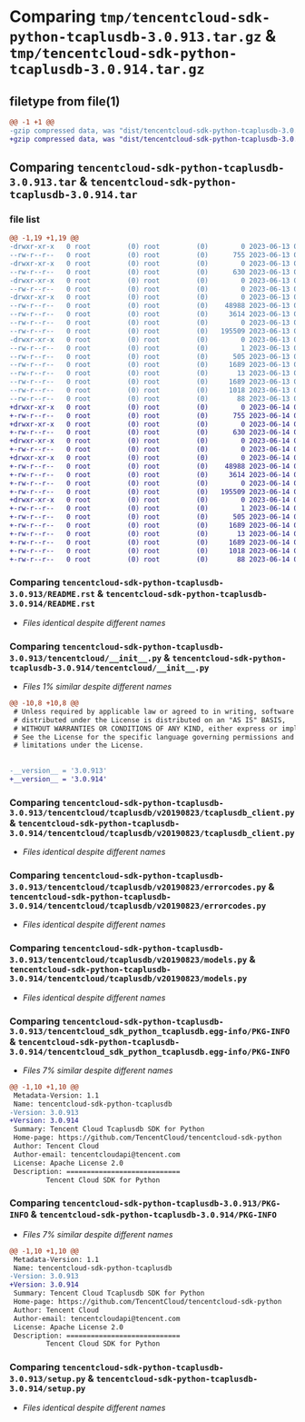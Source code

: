 # Comparing `tmp/tencentcloud-sdk-python-tcaplusdb-3.0.913.tar.gz` & `tmp/tencentcloud-sdk-python-tcaplusdb-3.0.914.tar.gz`

## filetype from file(1)

```diff
@@ -1 +1 @@
-gzip compressed data, was "dist/tencentcloud-sdk-python-tcaplusdb-3.0.913.tar", last modified: Tue Jun 13 02:25:34 2023, max compression
+gzip compressed data, was "dist/tencentcloud-sdk-python-tcaplusdb-3.0.914.tar", last modified: Wed Jun 14 00:34:39 2023, max compression
```

## Comparing `tencentcloud-sdk-python-tcaplusdb-3.0.913.tar` & `tencentcloud-sdk-python-tcaplusdb-3.0.914.tar`

### file list

```diff
@@ -1,19 +1,19 @@
-drwxr-xr-x   0 root         (0) root         (0)        0 2023-06-13 02:25:34.000000 tencentcloud-sdk-python-tcaplusdb-3.0.913/
--rw-r--r--   0 root         (0) root         (0)      755 2023-06-13 02:25:34.000000 tencentcloud-sdk-python-tcaplusdb-3.0.913/README.rst
-drwxr-xr-x   0 root         (0) root         (0)        0 2023-06-13 02:25:34.000000 tencentcloud-sdk-python-tcaplusdb-3.0.913/tencentcloud/
--rw-r--r--   0 root         (0) root         (0)      630 2023-06-13 02:25:34.000000 tencentcloud-sdk-python-tcaplusdb-3.0.913/tencentcloud/__init__.py
-drwxr-xr-x   0 root         (0) root         (0)        0 2023-06-13 02:25:34.000000 tencentcloud-sdk-python-tcaplusdb-3.0.913/tencentcloud/tcaplusdb/
--rw-r--r--   0 root         (0) root         (0)        0 2023-06-13 02:25:34.000000 tencentcloud-sdk-python-tcaplusdb-3.0.913/tencentcloud/tcaplusdb/__init__.py
-drwxr-xr-x   0 root         (0) root         (0)        0 2023-06-13 02:25:34.000000 tencentcloud-sdk-python-tcaplusdb-3.0.913/tencentcloud/tcaplusdb/v20190823/
--rw-r--r--   0 root         (0) root         (0)    48988 2023-06-13 02:25:34.000000 tencentcloud-sdk-python-tcaplusdb-3.0.913/tencentcloud/tcaplusdb/v20190823/tcaplusdb_client.py
--rw-r--r--   0 root         (0) root         (0)     3614 2023-06-13 02:25:34.000000 tencentcloud-sdk-python-tcaplusdb-3.0.913/tencentcloud/tcaplusdb/v20190823/errorcodes.py
--rw-r--r--   0 root         (0) root         (0)        0 2023-06-13 02:25:34.000000 tencentcloud-sdk-python-tcaplusdb-3.0.913/tencentcloud/tcaplusdb/v20190823/__init__.py
--rw-r--r--   0 root         (0) root         (0)   195509 2023-06-13 02:25:34.000000 tencentcloud-sdk-python-tcaplusdb-3.0.913/tencentcloud/tcaplusdb/v20190823/models.py
-drwxr-xr-x   0 root         (0) root         (0)        0 2023-06-13 02:25:34.000000 tencentcloud-sdk-python-tcaplusdb-3.0.913/tencentcloud_sdk_python_tcaplusdb.egg-info/
--rw-r--r--   0 root         (0) root         (0)        1 2023-06-13 02:25:34.000000 tencentcloud-sdk-python-tcaplusdb-3.0.913/tencentcloud_sdk_python_tcaplusdb.egg-info/dependency_links.txt
--rw-r--r--   0 root         (0) root         (0)      505 2023-06-13 02:25:34.000000 tencentcloud-sdk-python-tcaplusdb-3.0.913/tencentcloud_sdk_python_tcaplusdb.egg-info/SOURCES.txt
--rw-r--r--   0 root         (0) root         (0)     1689 2023-06-13 02:25:34.000000 tencentcloud-sdk-python-tcaplusdb-3.0.913/tencentcloud_sdk_python_tcaplusdb.egg-info/PKG-INFO
--rw-r--r--   0 root         (0) root         (0)       13 2023-06-13 02:25:34.000000 tencentcloud-sdk-python-tcaplusdb-3.0.913/tencentcloud_sdk_python_tcaplusdb.egg-info/top_level.txt
--rw-r--r--   0 root         (0) root         (0)     1689 2023-06-13 02:25:34.000000 tencentcloud-sdk-python-tcaplusdb-3.0.913/PKG-INFO
--rw-r--r--   0 root         (0) root         (0)     1018 2023-06-13 02:25:34.000000 tencentcloud-sdk-python-tcaplusdb-3.0.913/setup.py
--rw-r--r--   0 root         (0) root         (0)       88 2023-06-13 02:25:34.000000 tencentcloud-sdk-python-tcaplusdb-3.0.913/setup.cfg
+drwxr-xr-x   0 root         (0) root         (0)        0 2023-06-14 00:34:39.000000 tencentcloud-sdk-python-tcaplusdb-3.0.914/
+-rw-r--r--   0 root         (0) root         (0)      755 2023-06-14 00:34:39.000000 tencentcloud-sdk-python-tcaplusdb-3.0.914/README.rst
+drwxr-xr-x   0 root         (0) root         (0)        0 2023-06-14 00:34:39.000000 tencentcloud-sdk-python-tcaplusdb-3.0.914/tencentcloud/
+-rw-r--r--   0 root         (0) root         (0)      630 2023-06-14 00:34:39.000000 tencentcloud-sdk-python-tcaplusdb-3.0.914/tencentcloud/__init__.py
+drwxr-xr-x   0 root         (0) root         (0)        0 2023-06-14 00:34:39.000000 tencentcloud-sdk-python-tcaplusdb-3.0.914/tencentcloud/tcaplusdb/
+-rw-r--r--   0 root         (0) root         (0)        0 2023-06-14 00:34:39.000000 tencentcloud-sdk-python-tcaplusdb-3.0.914/tencentcloud/tcaplusdb/__init__.py
+drwxr-xr-x   0 root         (0) root         (0)        0 2023-06-14 00:34:39.000000 tencentcloud-sdk-python-tcaplusdb-3.0.914/tencentcloud/tcaplusdb/v20190823/
+-rw-r--r--   0 root         (0) root         (0)    48988 2023-06-14 00:34:39.000000 tencentcloud-sdk-python-tcaplusdb-3.0.914/tencentcloud/tcaplusdb/v20190823/tcaplusdb_client.py
+-rw-r--r--   0 root         (0) root         (0)     3614 2023-06-14 00:34:39.000000 tencentcloud-sdk-python-tcaplusdb-3.0.914/tencentcloud/tcaplusdb/v20190823/errorcodes.py
+-rw-r--r--   0 root         (0) root         (0)        0 2023-06-14 00:34:39.000000 tencentcloud-sdk-python-tcaplusdb-3.0.914/tencentcloud/tcaplusdb/v20190823/__init__.py
+-rw-r--r--   0 root         (0) root         (0)   195509 2023-06-14 00:34:39.000000 tencentcloud-sdk-python-tcaplusdb-3.0.914/tencentcloud/tcaplusdb/v20190823/models.py
+drwxr-xr-x   0 root         (0) root         (0)        0 2023-06-14 00:34:39.000000 tencentcloud-sdk-python-tcaplusdb-3.0.914/tencentcloud_sdk_python_tcaplusdb.egg-info/
+-rw-r--r--   0 root         (0) root         (0)        1 2023-06-14 00:34:39.000000 tencentcloud-sdk-python-tcaplusdb-3.0.914/tencentcloud_sdk_python_tcaplusdb.egg-info/dependency_links.txt
+-rw-r--r--   0 root         (0) root         (0)      505 2023-06-14 00:34:39.000000 tencentcloud-sdk-python-tcaplusdb-3.0.914/tencentcloud_sdk_python_tcaplusdb.egg-info/SOURCES.txt
+-rw-r--r--   0 root         (0) root         (0)     1689 2023-06-14 00:34:39.000000 tencentcloud-sdk-python-tcaplusdb-3.0.914/tencentcloud_sdk_python_tcaplusdb.egg-info/PKG-INFO
+-rw-r--r--   0 root         (0) root         (0)       13 2023-06-14 00:34:39.000000 tencentcloud-sdk-python-tcaplusdb-3.0.914/tencentcloud_sdk_python_tcaplusdb.egg-info/top_level.txt
+-rw-r--r--   0 root         (0) root         (0)     1689 2023-06-14 00:34:39.000000 tencentcloud-sdk-python-tcaplusdb-3.0.914/PKG-INFO
+-rw-r--r--   0 root         (0) root         (0)     1018 2023-06-14 00:34:39.000000 tencentcloud-sdk-python-tcaplusdb-3.0.914/setup.py
+-rw-r--r--   0 root         (0) root         (0)       88 2023-06-14 00:34:39.000000 tencentcloud-sdk-python-tcaplusdb-3.0.914/setup.cfg
```

### Comparing `tencentcloud-sdk-python-tcaplusdb-3.0.913/README.rst` & `tencentcloud-sdk-python-tcaplusdb-3.0.914/README.rst`

 * *Files identical despite different names*

### Comparing `tencentcloud-sdk-python-tcaplusdb-3.0.913/tencentcloud/__init__.py` & `tencentcloud-sdk-python-tcaplusdb-3.0.914/tencentcloud/__init__.py`

 * *Files 1% similar despite different names*

```diff
@@ -10,8 +10,8 @@
 # Unless required by applicable law or agreed to in writing, software
 # distributed under the License is distributed on an "AS IS" BASIS,
 # WITHOUT WARRANTIES OR CONDITIONS OF ANY KIND, either express or implied.
 # See the License for the specific language governing permissions and
 # limitations under the License.
 
 
-__version__ = '3.0.913'
+__version__ = '3.0.914'
```

### Comparing `tencentcloud-sdk-python-tcaplusdb-3.0.913/tencentcloud/tcaplusdb/v20190823/tcaplusdb_client.py` & `tencentcloud-sdk-python-tcaplusdb-3.0.914/tencentcloud/tcaplusdb/v20190823/tcaplusdb_client.py`

 * *Files identical despite different names*

### Comparing `tencentcloud-sdk-python-tcaplusdb-3.0.913/tencentcloud/tcaplusdb/v20190823/errorcodes.py` & `tencentcloud-sdk-python-tcaplusdb-3.0.914/tencentcloud/tcaplusdb/v20190823/errorcodes.py`

 * *Files identical despite different names*

### Comparing `tencentcloud-sdk-python-tcaplusdb-3.0.913/tencentcloud/tcaplusdb/v20190823/models.py` & `tencentcloud-sdk-python-tcaplusdb-3.0.914/tencentcloud/tcaplusdb/v20190823/models.py`

 * *Files identical despite different names*

### Comparing `tencentcloud-sdk-python-tcaplusdb-3.0.913/tencentcloud_sdk_python_tcaplusdb.egg-info/PKG-INFO` & `tencentcloud-sdk-python-tcaplusdb-3.0.914/tencentcloud_sdk_python_tcaplusdb.egg-info/PKG-INFO`

 * *Files 7% similar despite different names*

```diff
@@ -1,10 +1,10 @@
 Metadata-Version: 1.1
 Name: tencentcloud-sdk-python-tcaplusdb
-Version: 3.0.913
+Version: 3.0.914
 Summary: Tencent Cloud Tcaplusdb SDK for Python
 Home-page: https://github.com/TencentCloud/tencentcloud-sdk-python
 Author: Tencent Cloud
 Author-email: tencentcloudapi@tencent.com
 License: Apache License 2.0
 Description: ============================
         Tencent Cloud SDK for Python
```

### Comparing `tencentcloud-sdk-python-tcaplusdb-3.0.913/PKG-INFO` & `tencentcloud-sdk-python-tcaplusdb-3.0.914/PKG-INFO`

 * *Files 7% similar despite different names*

```diff
@@ -1,10 +1,10 @@
 Metadata-Version: 1.1
 Name: tencentcloud-sdk-python-tcaplusdb
-Version: 3.0.913
+Version: 3.0.914
 Summary: Tencent Cloud Tcaplusdb SDK for Python
 Home-page: https://github.com/TencentCloud/tencentcloud-sdk-python
 Author: Tencent Cloud
 Author-email: tencentcloudapi@tencent.com
 License: Apache License 2.0
 Description: ============================
         Tencent Cloud SDK for Python
```

### Comparing `tencentcloud-sdk-python-tcaplusdb-3.0.913/setup.py` & `tencentcloud-sdk-python-tcaplusdb-3.0.914/setup.py`

 * *Files identical despite different names*

